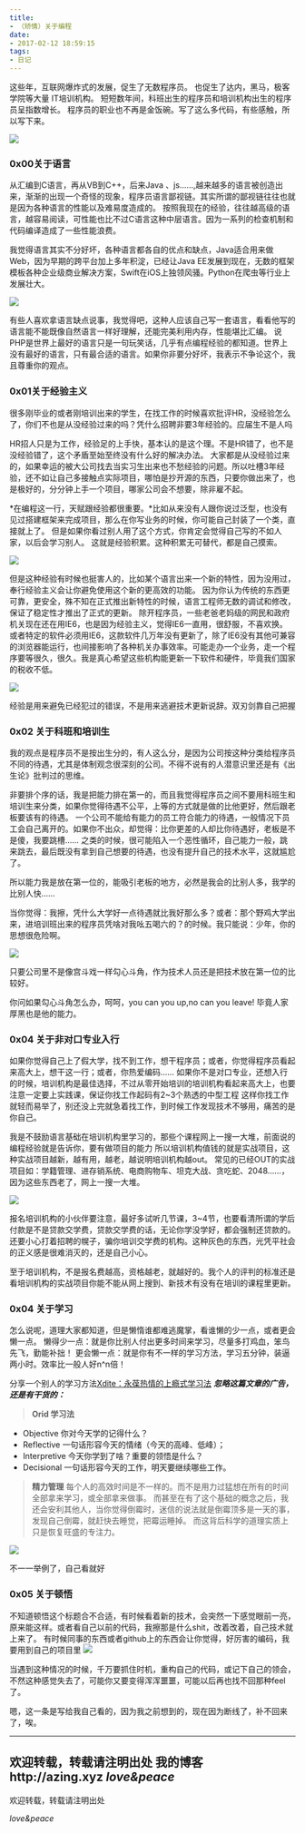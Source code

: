 ```yaml
---
title:
- （矫情）关于编程
date:
- 2017-02-12 18:59:15
tags:
- 日记
---
```

这些年，互联网爆炸式的发展，促生了无数程序员。
也促生了达内，黑马，极客学院等大量 IT培训机构。
短短数年间，科班出生的程序员和培训机构出生的程序员呈指数增长。
程序员的职业也不再是金饭碗。写了这么多代码，有些感触，所以写下来。

![](http://upload-images.jianshu.io/upload_images/1112615-5900f98dba39a766.png?imageMogr2/auto-orient/strip%7CimageView2/2/w/1240)

### 0x00关于语言
从汇编到C语言，再从VB到C++，后来Java 、js……,越来越多的语言被创造出来，渐渐的出现一个奇怪的现象，程序员语言鄙视链。其实所谓的鄙视链往往也就是因为各种语言的性能以及难易度造成的。
按照我现在的经验，往往越高级的语言，越容易阅读，可性能也比不过C语言这种中层语言。因为一系列的检查机制和代码编译造成了一些性能浪费。
<!--more-->
我觉得语言其实不分好坏，各种语言都各自的优点和缺点，Java适合用来做Web，因为早期的跨平台加上多年积淀，已经让Java EE发展到现在，无数的框架模板各种企业级商业解决方案，Swift在iOS上独领风骚。Python在爬虫等行业上发展壮大。

![](http://upload-images.jianshu.io/upload_images/1112615-98c6a417f12f780a.png?imageMogr2/auto-orient/strip%7CimageView2/2/w/1240)


有些人喜欢拿语言缺点说事，我觉得吧，这种人应该自己写一套语言，看看他写的语言能不能既像自然语言一样好理解，还能完美利用内存，性能堪比汇编。
说PHP是世界上最好的语言只是一句玩笑话，几乎有点编程经验的都知道。世界上没有最好的语言，只有最合适的语言。如果你非要分好坏，我表示不争论这个，我且尊重你的观点。

### 0x01关于经验主义
很多刚毕业的或者刚培训出来的学生，在找工作的时候喜欢批评HR，没经验怎么了，你们不也是从没经验过来的吗？凭什么招聘非要3年经验的。应届生不是人吗

HR招人只是为工作，经验足的上手快，基本认的是这个理。不是HR错了，也不是没经验错了，这个矛盾至始至终没有什么好的解决办法。
大家都是从没经验过来的，如果幸运的被大公司找去当实习生出来也不愁经验的问题。所以吐槽3年经验，还不如让自己多接触点实际项目，哪怕是抄开源的东西，只要你做出来了，也是极好的，分分钟上手一个项目，哪家公司会不想要，除非雇不起。

*在编程这一行，天赋跟经验都很重要。*比如从来没有人跟你说过泛型，也没有见过搭建框架来完成项目，那么在你写业务的时候，你可能自己封装了一个类，直接就上了。
但是如果你看过别人用了这个方式，你肯定会觉得自己写的不如人家，以后会学习别人。
这就是经验积累。这种积累无可替代，都是自己摸索。

![](http://upload-images.jianshu.io/upload_images/1112615-8280147a0f124c36.png?imageMogr2/auto-orient/strip%7CimageView2/2/w/1240)

但是这种经验有时候也挺害人的，比如某个语言出来一个新的特性，因为没用过，奉行经验主义会让你避免使用这个新的更高效的功能。
因为你认为传统的东西更可靠，更安全，殊不知在正式推出新特性的时候，语言工程师无数的调试和修改，保证了稳定性才推出了正式的更新。
除开程序员，一些老爸老妈级的网民和政府机关现在还在用IE6，也是因为经验主义，觉得IE6一直用，很舒服，不喜欢换。
或者特定的软件必须用IE6，这款软件几万年没有更新了，除了IE6没有其他可兼容的浏览器能运行，也间接影响了各种机关办事效率。可能走办一个业务，走一个程序要等很久，很久。我是真心希望这些机构能更新一下软件和硬件，毕竟我们国家的税收不低。

![](http://upload-images.jianshu.io/upload_images/1112615-be2bfd27dd6fb391.png?imageMogr2/auto-orient/strip%7CimageView2/2/w/1240)

经验是用来避免已经犯过的错误，不是用来逃避技术更新说辞。双刃剑靠自己把握

### 0x02 关于科班和培训生
我的观点是程序员不是按出生分的，有人这么分，是因为公司按这种分类给程序员不同的待遇，尤其是体制观念很深刻的公司。不得不说有的人潜意识里还是有《出生论》批判过的思维。

非要排个序的话，我是把能力排在第一的，而且我觉得程序员之间不要用科班生和培训生来分类，如果你觉得待遇不公平，上等的方式就是做的比他更好，然后跟老板要该有的待遇。
一个公司不能给有能力的员工符合能力的待遇，一般情况下员工会自己离开的。如果你不出众，却觉得：比你更差的人却比你待遇好，老板是不是傻，我要跳槽…… 之类的时候，很可能陷入一个恶性循环，自己能力一般，跳来跳去，最后既没有拿到自己想要的待遇，也没有提升自己的技术水平，这就尴尬了。

所以能力我是放在第一位的，能吸引老板的地方，必然是我会的比别人多，我学的比别人快……

当你觉得：我擦，凭什么大学好一点待遇就比我好那么多？或者：那个野鸡大学出来，进培训班出来的程序员凭啥对我吆五喝六的？的时候。我只能说：少年，你的思想很危险啊。

![](http://upload-images.jianshu.io/upload_images/1112615-3605aa94989716bd.png?imageMogr2/auto-orient/strip%7CimageView2/2/w/1240)

只要公司里不是像宫斗戏一样勾心斗角，作为技术人员还是把技术放在第一位的比较好。

你问如果勾心斗角怎么办，呵呵，you can you up,no can you leave! 毕竟人家厚黑也是他的能力。

### 0x04 关于非对口专业入行
如果你觉得自己上了假大学，找不到工作，想干程序员；或者，你觉得程序员看起来高大上，想干这一行；或者，你热爱编码……
如果你不是对口专业，还想入行的时候，培训机构是最佳选择，不过从零开始培训的培训机构看起来高大上，也要注意一定要上实践课，保证你找工作起码有2~3个熟透的中型工程
这样你找工作就轻而易举了，别还没上完就急着找工作，到时候工作发现技术不够用，痛苦的是你自己。

我是不鼓励语言基础在培训机构里学习的，那些个课程网上一搜一大堆，前面说的编程经验就是告诉你，要有做项目的能力
所以培训机构值钱的就是实战项目，这种实战项目越新，越有用，越老，越说明培训机构越out。
常见的已经OUT的实战项目如：学籍管理、进存销系统、电商购物车、坦克大战、贪吃蛇、2048……，因为这些东西老了，网上一搜一大堆。


![](http://upload-images.jianshu.io/upload_images/1112615-86c9960f296bd1f0.png?imageMogr2/auto-orient/strip%7CimageView2/2/w/1240)


报名培训机构的小伙伴要注意，最好多试听几节课，3~4节，也要看清所谓的学后付款是不是贷款交学费，贷款交学费的话，无论你学没学好，都会强制还贷款的。
还要小心打着招聘的幌子，骗你培训交学费的机构。这种灰色的东西，光凭平社会的正义感是很难消灭的，还是自己小心。

至于培训机构，不是报名费越高，资格越老，就越好的。我个人的评判的标准还是看培训机构的实战项目你能不能从网上搜到、新技术有没有在培训的课程里更新。


### 0x04 关于学习
怎么说呢，道理大家都知道，但是懒惰谁都难逃魔掌，看谁懒的少一点，或者更会懒一点。
懒得少一点：就是你比别人付出更多时间来学习，尽量多打鸡血，笨鸟先飞，勤能补拙！
更会懒一点：就是你有不一样的学习方法，学习五分钟，装逼两小时。效率比一般人好n^n倍！

分享一个别人的学习方法[Xdite：永葆热情的上瘾式学习法](http://mp.weixin.qq.com/s/apOiJZkOWivhSvN14tWziQ)
***忽略这篇文章的广告，还是有干货的：***

> **Orid 学习法**
+ Objective 你对今天学的记得什么？
+ Reflective 一句话形容今天的情绪（今天的高峰、低峰）；
+ Interpretive 今天你学到了啥？重要的领悟是什么？
+ Decisional 一句话形容今天的工作，明天要继续哪些工作。

> **精力管理**
每个人的高效时间是不一样的。而不是用力过猛想在所有的时间全部拿来学习，或全部拿来做事。
而甚至在有了这个基础的概念之后，我还会安利其他人，当你觉得倒霉时，迷信的说法就是倒霉顶多是一天的事，发现自己倒霉，就赶快去睡觉，把霉运睡掉。
而这背后科学的道理实质上只是恢复旺盛的专注力。

![](http://upload-images.jianshu.io/upload_images/1112615-2c8e80832c8273c6.png?imageMogr2/auto-orient/strip%7CimageView2/2/w/1240)

不一一举例了，自己看就好

### 0x05 关于顿悟
不知道顿悟这个标题合不合适，有时候看着新的技术，会突然一下感觉眼前一亮，原来能这样。或者看自己以前的代码，我擦那是什么shit，改着改着，自己技术就上来了。
有时候同事的东西或者github上的东西会让你觉得，好厉害的编码，我要用到自己的项目里
![](http://upload-images.jianshu.io/upload_images/1112615-e83bbcfe101e6d0c.gif?imageMogr2/auto-orient/strip)

当遇到这种情况的时候，千万要抓住时机，重构自己的代码，或记下自己的领会，不然这种感觉失去了，可能你又要变得浑浑噩噩，可能以后再也找不回那种feel了。

嗯，这一条是写给我自己看的，因为我之前想到的，现在因为断线了，补不回来了，唉。

----
欢迎转载，转载请注明出处
我的博客http://azing.xyz
*love&peace*
----
欢迎转载，转载请注明出处[]()

*love&peace*
